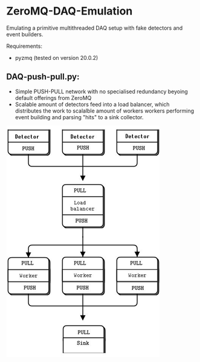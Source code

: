 # ZeroMQ-DAQ-Emulation
Emulating a primitive multithreaded DAQ setup with fake detectors and event builders.

Requirements:
- pyzmq (tested on version 20.0.2)

## DAQ-push-pull.py:
- Simple PUSH-PULL network with no specialised redundancy beyoing default offerings from ZeroMQ
- Scalable amount of detectors feed into a load balancer, which distributes the work to scalalble amount of workers workers performing event building and parsing "hits" to a sink collector.

![PUSH-PULL schematic](graphics/DAQ-push-pull.jpg)
